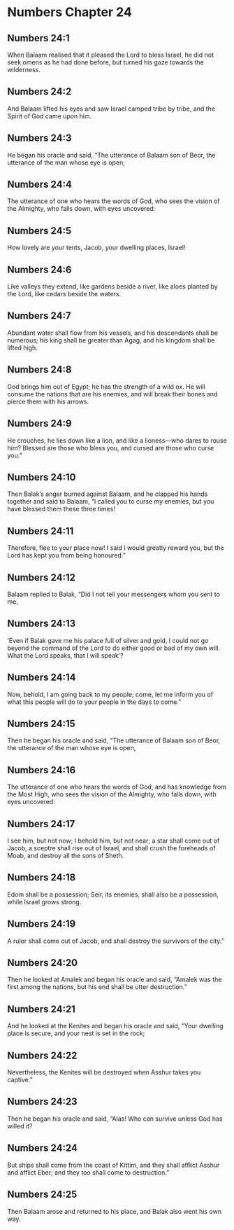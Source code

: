 # Numbers Chapter 24

## Numbers 24:1
When Balaam realised that it pleased the Lord to bless Israel, he did not seek omens as he had done before, but turned his gaze towards the wilderness.

## Numbers 24:2
And Balaam lifted his eyes and saw Israel camped tribe by tribe, and the Spirit of God came upon him.

## Numbers 24:3
He began his oracle and said, “The utterance of Balaam son of Beor, the utterance of the man whose eye is open;

## Numbers 24:4
The utterance of one who hears the words of God, who sees the vision of the Almighty, who falls down, with eyes uncovered:

## Numbers 24:5
How lovely are your tents, Jacob, your dwelling places, Israel!

## Numbers 24:6
Like valleys they extend, like gardens beside a river, like aloes planted by the Lord, like cedars beside the waters.

## Numbers 24:7
Abundant water shall flow from his vessels, and his descendants shall be numerous; his king shall be greater than Agag, and his kingdom shall be lifted high.

## Numbers 24:8
God brings him out of Egypt; he has the strength of a wild ox. He will consume the nations that are his enemies, and will break their bones and pierce them with his arrows.

## Numbers 24:9
He crouches, he lies down like a lion, and like a lioness—who dares to rouse him? Blessed are those who bless you, and cursed are those who curse you.”

## Numbers 24:10
Then Balak’s anger burned against Balaam, and he clapped his hands together and said to Balaam, “I called you to curse my enemies, but you have blessed them these three times!

## Numbers 24:11
Therefore, flee to your place now! I said I would greatly reward you, but the Lord has kept you from being honoured.”

## Numbers 24:12
Balaam replied to Balak, “Did I not tell your messengers whom you sent to me,

## Numbers 24:13
‘Even if Balak gave me his palace full of silver and gold, I could not go beyond the command of the Lord to do either good or bad of my own will. What the Lord speaks, that I will speak’?

## Numbers 24:14
Now, behold, I am going back to my people; come, let me inform you of what this people will do to your people in the days to come.”

## Numbers 24:15
Then he began his oracle and said, “The utterance of Balaam son of Beor, the utterance of the man whose eye is open,

## Numbers 24:16
The utterance of one who hears the words of God, and has knowledge from the Most High, who sees the vision of the Almighty, who falls down, with eyes uncovered:

## Numbers 24:17
I see him, but not now; I behold him, but not near; a star shall come out of Jacob, a sceptre shall rise out of Israel, and shall crush the foreheads of Moab, and destroy all the sons of Sheth.

## Numbers 24:18
Edom shall be a possession; Seir, its enemies, shall also be a possession, while Israel grows strong.

## Numbers 24:19
A ruler shall come out of Jacob, and shall destroy the survivors of the city.”

## Numbers 24:20
Then he looked at Amalek and began his oracle and said, “Amalek was the first among the nations, but his end shall be utter destruction.”

## Numbers 24:21
And he looked at the Kenites and began his oracle and said, “Your dwelling place is secure, and your nest is set in the rock;

## Numbers 24:22
Nevertheless, the Kenites will be destroyed when Asshur takes you captive.”

## Numbers 24:23
Then he began his oracle and said, “Alas! Who can survive unless God has willed it?

## Numbers 24:24
But ships shall come from the coast of Kittim, and they shall afflict Asshur and afflict Eber; and they too shall come to destruction.”

## Numbers 24:25
Then Balaam arose and returned to his place, and Balak also went his own way.
